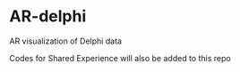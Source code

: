 # AR-delphi
AR visualization of Delphi data

Codes for Shared Experience will also be added to this repo
